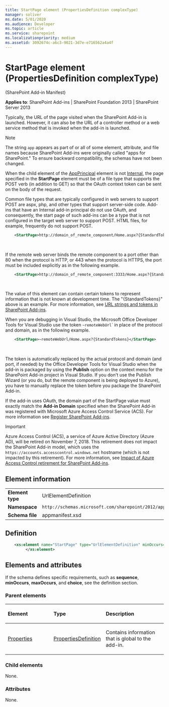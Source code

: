 ```yaml
---
title: StartPage element (PropertiesDefinition complexType)
manager: soliver
ms.date: 5/01/2020
ms.audience: Developer
ms.topic: article
ms.service: sharepoint
ms.localizationpriority: medium
ms.assetid: 3092674c-a6c3-9021-3d7e-e716562a4a4f
---
```


# StartPage element (PropertiesDefinition complexType) 

(SharePoint Add-in Manifest)

**Applies to**: SharePoint Add-ins | SharePoint Foundation 2013 | SharePoint Server 2013

Typically, the URL of the page visited when the SharePoint Add-in is launched. However, it can also be the URL of a controller method or a web service method that is invoked when the add-in is launched.

> [!NOTE] 
> The string `app` appears as part of or all of some element, attribute, and file names because SharePoint Add-ins were originally called "apps for SharePoint." To ensure backward compatibility, the schemas have not been changed.

When the child element of the [AppPrincipal](appprincipal-element-appdefinition-complextypesharepoint-add-in-manifest.md) element is not
[Internal](internal-element-appprincipaldefinition-complextypesharepoint-add-in-manifest.md), the page specified
in the **StartPage** element must be of a file type that supports the POST verb (in addition to GET) so that the OAuth context token can be sent on the body of the request. 

Common file types that are typically configured in web servers to support POST are aspx, php, and other types that support server-side code. Add-ins that have an Internal add-in principal do not use OAuth, and consequently, the start page of such add-ins can be a type that is not configured in the target web server to support POST. HTML files, for example, frequently do not support POST.

```XML 
    <StartPage>http://domain_of_remote_component/Home.aspx?{StandardTokens}</StartPage>
```

<br/>

If the remote web server binds the remote component to a port other than 80 when the protocol is HTTP, or 443 when the protocol is HTTPS, the port must be included explicitly as in the following example.

```XML 
    <StartPage>http://domain_of_remote_component:3333/Home.aspx?{StandardTokens}</StartPage>
```

<br/>

The value of this element can contain certain tokens to represent information that is not known at development time. The "{StandardTokens}" above is an example. For more information, see [URL strings and tokens in SharePoint Add-ins](../sp-add-ins/url-strings-and-tokens-in-sharepoint-add-ins.md). 

When you are debugging in Visual Studio, the Microsoft Office Developer Tools for Visual Studio use the token `~remoteWebUrl`</span>` in place of the protocol and domain, as in the following example.

```XML 
    <StartPage>~remoteWebUrl/Home.aspx?{StandardTokens}</StartPage>
```

<br/>

The token is automatically replaced by the actual protocol and domain (and port, if needed) by the Office Developer Tools for Visual Studio when the add-in is packaged by using the **Publish** option on the context menu for the SharePoint Add-in project in Visual Studio. If you don't use the Publish Wizard (or you do, but the remote component is being deployed to Azure), you have to manually replace the token before you package the SharePoint Add-in.

If the add-in uses OAuth, the domain part of the StartPage value must exactly match the **Add-in Domain** specified when the SharePoint Add-in was registered with Microsoft Azure Access Control Service (ACS). For more information see [Register SharePoint Add-ins](../sp-add-ins/register-sharepoint-add-ins.md).

> [!IMPORTANT]
> Azure Access Control (ACS), a service of Azure Active Directory (Azure AD), will be retired on November 7, 2018. This retirement does not impact the SharePoint Add-in model, which uses the `https://accounts.accesscontrol.windows.net` hostname (which is not impacted by this retirement). For more information, see [Impact of Azure Access Control retirement for SharePoint Add-ins](https://developer.microsoft.com/office/blogs/impact-of-azure-access-control-deprecation-for-sharepoint-add-ins).

## Element information

|   |   |
|---|---|
| **Element type**  | UrlElementDefinition |
| **Namespace**  | `http://schemas.microsoft.com/sharepoint/2012/app/manifest` |
| **Schema file**  | appmanifest.xsd |

## Definition

```XML 
    <xs:element name="StartPage" type="UrlElementDefinition" minOccurs="1" maxOccurs="1" >
         </xs:element>     
```

## Elements and attributes

If the schema defines specific requirements, such as **sequence**, **minOccurs**, **maxOccurs**, and **choice**, see the definition section.

### Parent elements

<table>
<colgroup>
<col width="30%" />
<col width="30%" />
<col width="40%" />
</colgroup>
<thead>
<tr class="header">
<th align="left"><p>Element</p></th>
<th align="left"><p>Type</p></th>
<th align="left"><p>Description</p></th>
</tr>
</thead>
<tbody>
<tr class="odd">
<td align="left"><p><a href="properties-element-appdefinition-complextypesharepoint-add-in-manifest.md">Properties</a></p></td>
<td align="left"><p><a href="propertiesdefinition-complextype-sharepoint-add-in-manifest.md">PropertiesDefinition</a></p></td>
<td align="left"><p>Contains information that is global to the add-in.</p></td>
</tr>
</tbody>
</table>

### Child elements

None.

### Attributes

None.

<br/>

<br/>

